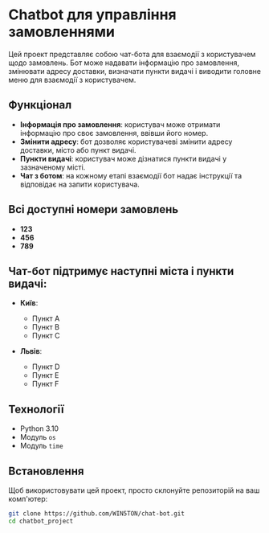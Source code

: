 # Chatbot для управління замовленнями

Цей проект представляє собою чат-бота для взаємодії з користувачем щодо замовлень. Бот може надавати інформацію про замовлення, змінювати адресу доставки, визначати пункти видачі і виводити головне меню для взаємодії з користувачем.

## Функціонал

- **Інформація про замовлення**: користувач може отримати інформацію про своє замовлення, ввівши його номер.
- **Змінити адресу**: бот дозволяє користувачеві змінити адресу доставки, місто або пункт видачі.
- **Пункти видачі**: користувач може дізнатися пункти видачі у зазначеному місті.
- **Чат з ботом**: на кожному етапі взаємодії бот надає інструкції та відповідає на запити користувача.

## Всі доступні номери замовлень

- **123**
- **456**
- **789**

## Чат-бот підтримує наступні міста і пункти видачі:

- **Київ**:
  - Пункт A
  - Пункт B
  - Пункт C

- **Львів**:
  - Пункт D
  - Пункт E
  - Пункт F

## Технології

- Python 3.10
- Модуль `os`
- Модуль `time`

## Встановлення

Щоб використовувати цей проект, просто склонуйте репозиторій на ваш комп'ютер:

```bash
git clone https://github.com/WIN5TON/chat-bot.git
cd chatbot_project
